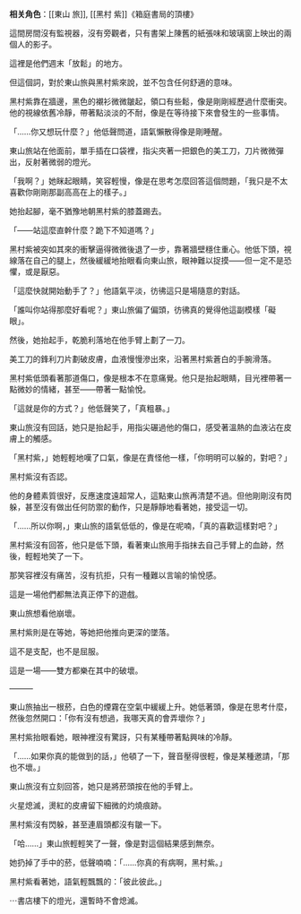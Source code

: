 ---
---



**相关角色**：[[東山 旅]], [[黑村 紫]]《箱庭書局的頂樓》

這間房間沒有監視器，沒有旁觀者，只有書架上陳舊的紙張味和玻璃窗上映出的兩個人的影子。

這裡是他們週末「放鬆」的地方。

但這個詞，對於東山旅與黑村紫來說，並不包含任何舒適的意味。

黑村紫靠在牆邊，黑色的襯衫微微皺起，領口有些鬆，像是剛剛經歷過什麼衝突。他的視線依舊冷靜，帶著點淡淡的不耐，像是在等待接下來會發生的一些事情。

「……你又想玩什麼？」他低聲問道，語氣懶散得像是剛睡醒。

東山旅站在他面前，單手插在口袋裡，指尖夾著一把銀色的美工刀，刀片微微彈出，反射著微弱的燈光。

「我啊？」她眯起眼睛，笑容輕慢，像是在思考怎麼回答這個問題，「我只是不太喜歡你剛剛那副高高在上的樣子。」

她抬起腳，毫不猶豫地朝黑村紫的膝蓋踢去。

「——站這麼直幹什麼？跪下不知道嗎？」

黑村紫被突如其來的衝擊逼得微微後退了一步，靠著牆壁穩住重心。他低下頭，視線落在自己的腿上，然後緩緩地抬眼看向東山旅，眼神難以捉摸——但一定不是恐懼，或是厭惡。

「這麼快就開始動手了？」他語氣平淡，彷彿這只是場隨意的對話。

「誰叫你站得那麼好看呢？」東山旅偏了偏頭，彷彿真的覺得他這副模樣「礙眼」。

然後，她抬起手，乾脆利落地在他手臂上劃了一刀。

美工刀的鋒利刀片劃破皮膚，血液慢慢滲出來，沿著黑村紫蒼白的手腕滑落。

黑村紫低頭看著那道傷口，像是根本不在意痛覺。他只是抬起眼睛，目光裡帶著一點微妙的情緒，甚至——帶著一點愉悅。

「這就是你的方式？」他低聲笑了，「真粗暴。」

東山旅沒有回話，她只是抬起手，用指尖碾過他的傷口，感受著溫熱的血液沾在皮膚上的觸感。

「黑村紫，」她輕輕地嘆了口氣，像是在責怪他一樣，「你明明可以躲的，對吧？」

黑村紫沒有否認。

他的身體素質很好，反應速度遠超常人，這點東山旅再清楚不過。但他剛剛沒有閃躲，甚至沒有做出任何防禦的動作，只是靜靜地看著她，接受這一切。

「……所以你啊，」東山旅的語氣低低的，像是在呢喃，「真的喜歡這樣對吧？」

黑村紫沒有回答，他只是低下頭，看著東山旅用手指抹去自己手臂上的血跡，然後，輕輕地笑了一下。

那笑容裡沒有痛苦，沒有抗拒，只有一種難以言喻的愉悅感。

這是一場他們都無法真正停下的遊戲。

東山旅想看他崩壞。

黑村紫則是在等她，等她把他推向更深的墜落。

這不是支配，也不是屈服。

這是一場——雙方都樂在其中的破壞。

———

東山旅抽出一根菸，白色的煙霧在空氣中緩緩上升。她低著頭，像是在思考什麼，然後忽然開口：「你有沒有想過，我哪天真的會弄壞你？」

黑村紫抬眼看她，眼神裡沒有驚訝，只有某種帶著點興味的冷靜。

「……如果你真的能做到的話，」他頓了一下，聲音壓得很輕，像是某種邀請，「那也不壞。」

東山旅沒有立刻回答，她只是將菸頭按在他的手臂上。

火星熄滅，燙紅的皮膚留下細微的灼燒痕跡。

黑村紫沒有閃躲，甚至連眉頭都沒有皺一下。

「哈……」東山旅輕輕笑了一聲，像是對這個結果感到無奈。

她扔掉了手中的菸，低聲喃喃：「……你真的有病啊，黑村紫。」

黑村紫看著她，語氣輕飄飄的：「彼此彼此。」

⋯書店樓下的燈光，還暫時不會熄滅。